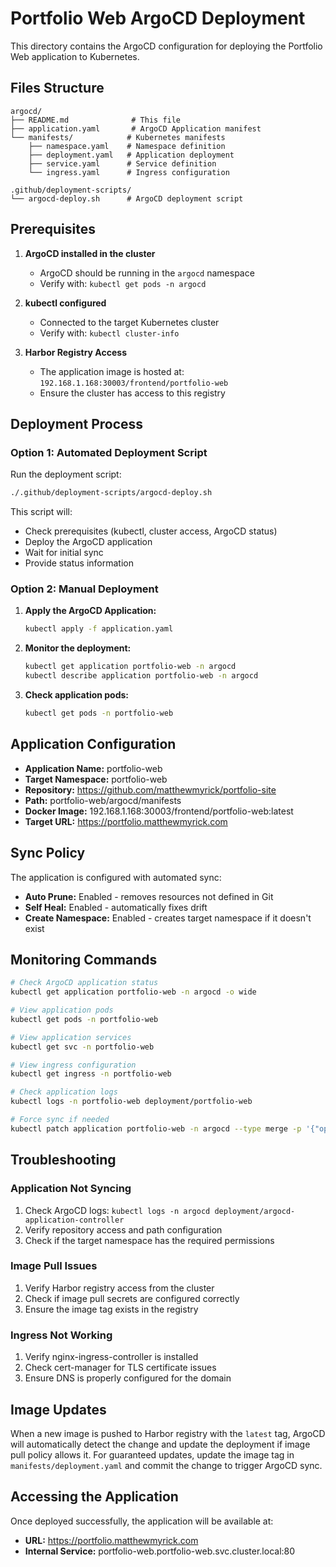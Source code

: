# Portfolio Web ArgoCD Deployment

This directory contains the ArgoCD configuration for deploying the Portfolio Web application to Kubernetes.

## Files Structure

```
argocd/
├── README.md              # This file
├── application.yaml       # ArgoCD Application manifest
└── manifests/            # Kubernetes manifests
    ├── namespace.yaml    # Namespace definition
    ├── deployment.yaml   # Application deployment
    ├── service.yaml      # Service definition
    └── ingress.yaml      # Ingress configuration

.github/deployment-scripts/
└── argocd-deploy.sh      # ArgoCD deployment script
```

## Prerequisites

1. **ArgoCD installed in the cluster**
   - ArgoCD should be running in the `argocd` namespace
   - Verify with: `kubectl get pods -n argocd`

2. **kubectl configured**
   - Connected to the target Kubernetes cluster
   - Verify with: `kubectl cluster-info`

3. **Harbor Registry Access**
   - The application image is hosted at: `192.168.1.168:30003/frontend/portfolio-web`
   - Ensure the cluster has access to this registry

## Deployment Process

### Option 1: Automated Deployment Script

Run the deployment script:

```bash
./.github/deployment-scripts/argocd-deploy.sh
```

This script will:
- Check prerequisites (kubectl, cluster access, ArgoCD status)
- Deploy the ArgoCD application
- Wait for initial sync
- Provide status information

### Option 2: Manual Deployment

1. **Apply the ArgoCD Application:**
   ```bash
   kubectl apply -f application.yaml
   ```

2. **Monitor the deployment:**
   ```bash
   kubectl get application portfolio-web -n argocd
   kubectl describe application portfolio-web -n argocd
   ```

3. **Check application pods:**
   ```bash
   kubectl get pods -n portfolio-web
   ```

## Application Configuration

- **Application Name:** portfolio-web
- **Target Namespace:** portfolio-web
- **Repository:** https://github.com/matthewmyrick/portfolio-site
- **Path:** portfolio-web/argocd/manifests
- **Docker Image:** 192.168.1.168:30003/frontend/portfolio-web:latest
- **Target URL:** https://portfolio.matthewmyrick.com

## Sync Policy

The application is configured with automated sync:
- **Auto Prune:** Enabled - removes resources not defined in Git
- **Self Heal:** Enabled - automatically fixes drift
- **Create Namespace:** Enabled - creates target namespace if it doesn't exist

## Monitoring Commands

```bash
# Check ArgoCD application status
kubectl get application portfolio-web -n argocd -o wide

# View application pods
kubectl get pods -n portfolio-web

# View application services
kubectl get svc -n portfolio-web

# View ingress configuration
kubectl get ingress -n portfolio-web

# Check application logs
kubectl logs -n portfolio-web deployment/portfolio-web

# Force sync if needed
kubectl patch application portfolio-web -n argocd --type merge -p '{"operation":{"sync":{"syncStrategy":{"apply":{"force":true}}}}}'
```

## Troubleshooting

### Application Not Syncing
1. Check ArgoCD logs: `kubectl logs -n argocd deployment/argocd-application-controller`
2. Verify repository access and path configuration
3. Check if the target namespace has the required permissions

### Image Pull Issues
1. Verify Harbor registry access from the cluster
2. Check if image pull secrets are configured correctly
3. Ensure the image tag exists in the registry

### Ingress Not Working
1. Verify nginx-ingress-controller is installed
2. Check cert-manager for TLS certificate issues
3. Ensure DNS is properly configured for the domain

## Image Updates

When a new image is pushed to Harbor registry with the `latest` tag, ArgoCD will automatically detect the change and update the deployment if image pull policy allows it. For guaranteed updates, update the image tag in `manifests/deployment.yaml` and commit the change to trigger ArgoCD sync.

## Accessing the Application

Once deployed successfully, the application will be available at:
- **URL:** https://portfolio.matthewmyrick.com
- **Internal Service:** portfolio-web.portfolio-web.svc.cluster.local:80